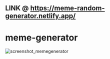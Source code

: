 ## LINK @ https://meme-random-generator.netlify.app/
# meme-generator
![screenshot_memegenerator](https://user-images.githubusercontent.com/84711212/125786452-4976e6be-ebc3-40c6-b55c-65d0973e4770.jpeg)

